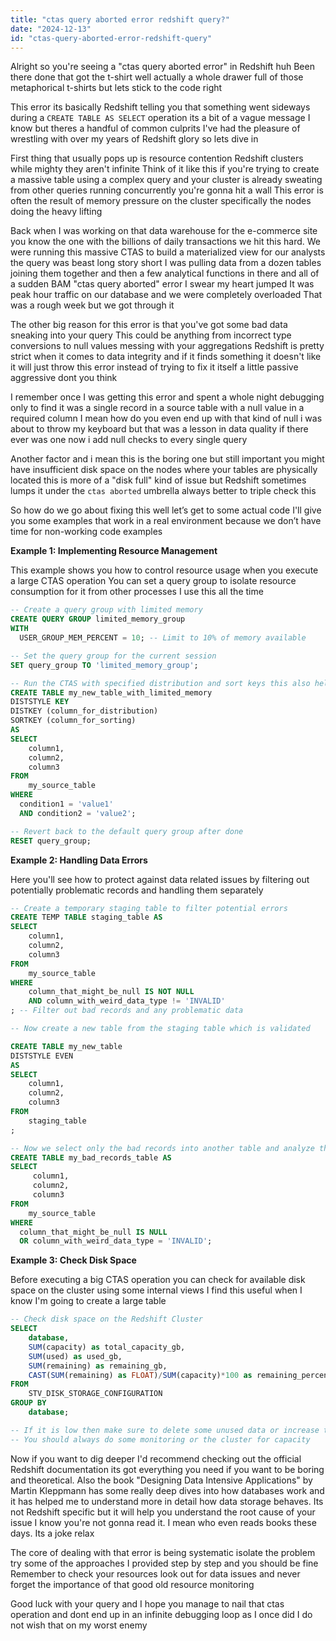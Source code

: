 ```yaml
---
title: "ctas query aborted error redshift query?"
date: "2024-12-13"
id: "ctas-query-aborted-error-redshift-query"
---
```


Alright so you're seeing a "ctas query aborted error" in Redshift huh Been there done that got the t-shirt well actually a whole drawer full of those metaphorical t-shirts but lets stick to the code right

This error its basically Redshift telling you that something went sideways during a `CREATE TABLE AS SELECT` operation its a bit of a vague message I know but theres a handful of common culprits I've had the pleasure of wrestling with over my years of Redshift glory so lets dive in

First thing that usually pops up is resource contention Redshift clusters while mighty they aren't infinite Think of it like this if you're trying to create a massive table using a complex query and your cluster is already sweating from other queries running concurrently you're gonna hit a wall This error is often the result of memory pressure on the cluster specifically the nodes doing the heavy lifting

Back when I was working on that data warehouse for the e-commerce site you know the one with the billions of daily transactions we hit this hard. We were running this massive CTAS to build a materialized view for our analysts the query was beast long story short I was pulling data from a dozen tables joining them together and then a few analytical functions in there and all of a sudden BAM "ctas query aborted" error I swear my heart jumped It was peak hour traffic on our database and we were completely overloaded That was a rough week but we got through it

The other big reason for this error is that you've got some bad data sneaking into your query This could be anything from incorrect type conversions to null values messing with your aggregations Redshift is pretty strict when it comes to data integrity and if it finds something it doesn't like it will just throw this error instead of trying to fix it itself a little passive aggressive dont you think

I remember once I was getting this error and spent a whole night debugging only to find it was a single record in a source table with a null value in a required column I mean how do you even end up with that kind of null i was about to throw my keyboard but that was a lesson in data quality if there ever was one now i add null checks to every single query

Another factor and i mean this is the boring one but still important you might have insufficient disk space on the nodes where your tables are physically located this is more of a "disk full" kind of issue but Redshift sometimes lumps it under the `ctas aborted` umbrella always better to triple check this

So how do we go about fixing this well let’s get to some actual code I'll give you some examples that work in a real environment because we don’t have time for non-working code examples

**Example 1: Implementing Resource Management**

This example shows you how to control resource usage when you execute a large CTAS operation You can set a query group to isolate resource consumption for it from other processes I use this all the time

```sql
-- Create a query group with limited memory
CREATE QUERY GROUP limited_memory_group
WITH
  USER_GROUP_MEM_PERCENT = 10; -- Limit to 10% of memory available

-- Set the query group for the current session
SET query_group TO 'limited_memory_group';

-- Run the CTAS with specified distribution and sort keys this also helps with performance
CREATE TABLE my_new_table_with_limited_memory
DISTSTYLE KEY
DISTKEY (column_for_distribution)
SORTKEY (column_for_sorting)
AS
SELECT
    column1,
    column2,
    column3
FROM
    my_source_table
WHERE
  condition1 = 'value1'
  AND condition2 = 'value2';

-- Revert back to the default query group after done
RESET query_group;

```

**Example 2: Handling Data Errors**

Here you'll see how to protect against data related issues by filtering out potentially problematic records and handling them separately

```sql
-- Create a temporary staging table to filter potential errors
CREATE TEMP TABLE staging_table AS
SELECT
    column1,
    column2,
    column3
FROM
    my_source_table
WHERE
    column_that_might_be_null IS NOT NULL
    AND column_with_weird_data_type != 'INVALID'
; -- Filter out bad records and any problematic data

-- Now create a new table from the staging table which is validated

CREATE TABLE my_new_table
DISTSTYLE EVEN
AS
SELECT
    column1,
    column2,
    column3
FROM
    staging_table
;

-- Now we select only the bad records into another table and analyze them
CREATE TABLE my_bad_records_table AS
SELECT
     column1,
     column2,
     column3
FROM
    my_source_table
WHERE
  column_that_might_be_null IS NULL
  OR column_with_weird_data_type = 'INVALID';
```

**Example 3: Check Disk Space**

Before executing a big CTAS operation you can check for available disk space on the cluster using some internal views I find this useful when I know I'm going to create a large table

```sql
-- Check disk space on the Redshift Cluster
SELECT
    database,
    SUM(capacity) as total_capacity_gb,
    SUM(used) as used_gb,
    SUM(remaining) as remaining_gb,
    CAST(SUM(remaining) as FLOAT)/SUM(capacity)*100 as remaining_percentage
FROM
    STV_DISK_STORAGE_CONFIGURATION
GROUP BY
    database;

-- If it is low then make sure to delete some unused data or increase the cluster capacity
-- You should always do some monitoring or the cluster for capacity
```

Now if you want to dig deeper I'd recommend checking out the official Redshift documentation its got everything you need if you want to be boring and theoretical. Also the book "Designing Data Intensive Applications" by Martin Kleppmann has some really deep dives into how databases work and it has helped me to understand more in detail how data storage behaves. Its not Redshift specific but it will help you understand the root cause of your issue I know you're not gonna read it. I mean who even reads books these days. Its a joke relax

The core of dealing with that error is being systematic isolate the problem try some of the approaches I provided step by step and you should be fine Remember to check your resources look out for data issues and never forget the importance of that good old resource monitoring

Good luck with your query and I hope you manage to nail that ctas operation and dont end up in an infinite debugging loop as I once did I do not wish that on my worst enemy
